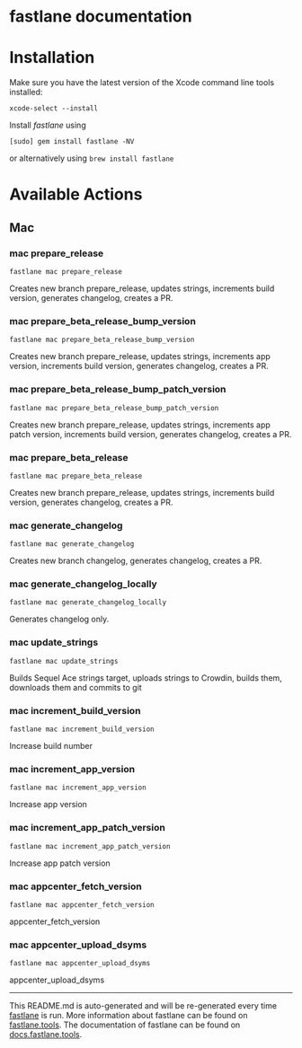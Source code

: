 fastlane documentation
================
# Installation

Make sure you have the latest version of the Xcode command line tools installed:

```
xcode-select --install
```

Install _fastlane_ using
```
[sudo] gem install fastlane -NV
```
or alternatively using `brew install fastlane`

# Available Actions
## Mac
### mac prepare_release
```
fastlane mac prepare_release
```
Creates new branch prepare_release, updates strings, increments build version, generates changelog, creates a PR.
### mac prepare_beta_release_bump_version
```
fastlane mac prepare_beta_release_bump_version
```
Creates new branch prepare_release, updates strings, increments app version, increments build version, generates changelog, creates a PR.
### mac prepare_beta_release_bump_patch_version
```
fastlane mac prepare_beta_release_bump_patch_version
```
Creates new branch prepare_release, updates strings, increments app patch version, increments build version, generates changelog, creates a PR.
### mac prepare_beta_release
```
fastlane mac prepare_beta_release
```
Creates new branch prepare_release, updates strings, increments build version, generates changelog, creates a PR.
### mac generate_changelog
```
fastlane mac generate_changelog
```
Creates new branch changelog, generates changelog, creates a PR.
### mac generate_changelog_locally
```
fastlane mac generate_changelog_locally
```
Generates changelog only.
### mac update_strings
```
fastlane mac update_strings
```
Builds Sequel Ace strings target, uploads strings to Crowdin, builds them, downloads them and commits to git
### mac increment_build_version
```
fastlane mac increment_build_version
```
Increase build number
### mac increment_app_version
```
fastlane mac increment_app_version
```
Increase app version
### mac increment_app_patch_version
```
fastlane mac increment_app_patch_version
```
Increase app patch version
### mac appcenter_fetch_version
```
fastlane mac appcenter_fetch_version
```
appcenter_fetch_version
### mac appcenter_upload_dsyms
```
fastlane mac appcenter_upload_dsyms
```
appcenter_upload_dsyms

----

This README.md is auto-generated and will be re-generated every time [fastlane](https://fastlane.tools) is run.
More information about fastlane can be found on [fastlane.tools](https://fastlane.tools).
The documentation of fastlane can be found on [docs.fastlane.tools](https://docs.fastlane.tools).

